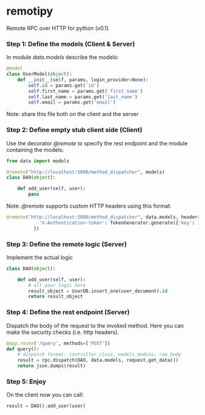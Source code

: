 # remotipy
Remote RPC over HTTP for python (v0.1)

### Step 1: Define the models (Client & Server)

In module *data.models* describe the models:

```python
@model
class UserModel(object):
    def __init__(self, params, login_provider=None):
        self.id = params.get('id')
        self.first_name = params.get('first_name')
        self.last_name = params.get('last_name')
        self.email = params.get('email')
```

Note: share this file both on the client and the server

### Step 2: Define empty stub client side (Client)

Use the decorator *@remote* to specify the rest endpoint and the module containing the models:

```python
from data import models

@remote("http://localhost:5000/method_dispatcher", models)
class DAO(object):

    def add_user(self, user):
        pass
```

Note: *@remote* supports custom HTTP headers using this format:
```python
@remote("http://localhost:5000/method_dispatcher", data.models, header={
            'X-Authentication-token': TokenGenerator.generate({'key': 123456789})
          })
```

### Step 3: Define the remote logic (Server)

Implement the actual logic

```python
class DAO(object):

    def add_user(self, user):
        # all your logic here
        result_object = UserDB.insert_one(user_document).id
        return result_object
```

### Step 4: Define the rest endpoint (Server)

Dispatch the body of the request to the invoked method. Here you can make the security checks (i.e. http headers).

```python
@app.route('/query', methods=['POST'])
def query():
    # dispatch format: controller_class, models_module, raw_body 
    result = rpc.dispatch(DAO, data.models, request.get_data())
    return json.dumps(result)
```

### Step 5: Enjoy

On the client now you can call:
```python
result = DAO().add_user(user)
```
